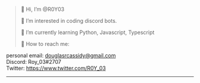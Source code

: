 


> 👋 Hi, I’m @R0Y03
>
> 👀 I’m interested in coding discord bots.
>
> 📝 I’m currently learning Python, Javascript, Typescript
>
> 📧 How to reach me: <br>

personal email: douglasrcassidy@gmail.com <br>
Discord: Roy_03#2707 <br>
Twitter: https://www.twitter.com/R0Y_03
<hr>
<!---
R0Y03/R0Y03 is a ✨ special ✨ repository because its `README.md` (this file) appears on your GitHub profile.
You can click the Preview link to take a look at your changes.
--->
